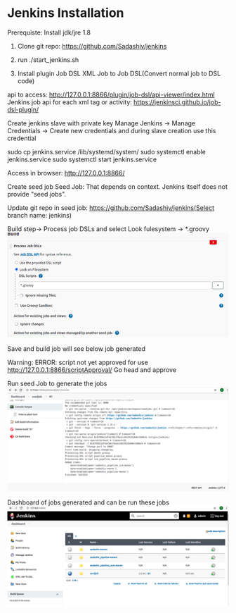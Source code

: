 Jenkins Installation
====================

Prerequiste: Install jdk/jre 1.8

1. Clone git repo: https://github.com/Sadashiv/jenkins

2. run ./start_jenkins.sh

2. Install plugin
   Job DSL
   XML Job to Job DSL(Convert normal job to DSL code)

api to access: http://127.0.0.1:8866/plugin/job-dsl/api-viewer/index.html
Jenkins job api for each xml tag or activity: https://jenkinsci.github.io/job-dsl-plugin/


Create jenkins slave with private key
Manage Jenkins -> Manage Credentials -> Create new credentials and during slave creation use this credential

sudo cp jenkins.service /lib/systemd/system/
sudo systemctl enable jenkins.service
sudo systemctl start jenkins.service

Access in browser: http://127.0.0.1:8866/

Create seed job
Seed Job: That depends on context. Jenkins itself does not provide "seed jobs".

Update git repo in seed job: https://github.com/Sadashiv/jenkins(Select branch name: jenkins)

Build step-> Process job DSLs and select Look fulesystem -> *.groovy 
![Centralized Version Control Systems](images/dsl_job_config.png)

Save and build job will see below job generated

Warning: ERROR: script not yet approved for use
http://127.0.0.1:8866/scriptApproval/
Go head and approve


Run seed Job to generate the jobs
![Centralized Version Control Systems](images/job_generated.png)

Dashboard of jobs generated and can be run these jobs
![Centralized Version Control Systems](images/jobs_dashboard.png)


